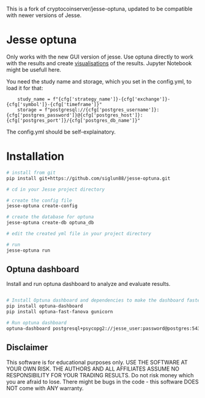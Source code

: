This is a fork of cryptocoinserver/jesse-optuna, updated to be compatible with newer versions of Jesse.

# Jesse optuna

Only works with the new GUI version of jesse.
Use optuna directly to work with the results and create [visualisations](https://optuna.readthedocs.io/en/stable/tutorial/10_key_features/005_visualization.html) of the results. Jupyter Notebook might be usefull here.

You need the study name and storage, which you set in the config.yml, to load it for that:

```
    study_name = f"{cfg['strategy_name']}-{cfg['exchange']}-{cfg['symbol']}-{cfg['timeframe']}"
    storage = f"postgresql://{cfg['postgres_username']}:{cfg['postgres_password']}@{cfg['postgres_host']}:{cfg['postgres_port']}/{cfg['postgres_db_name']}"
```

The config.yml should be self-explainatory.

# Installation

```sh
# install from git
pip install git+https://github.com/siglun88/jesse-optuna.git

# cd in your Jesse project directory

# create the config file
jesse-optuna create-config

# create the database for optuna 
jesse-optuna create-db optuna_db

# edit the created yml file in your project directory 

# run
jesse-optuna run

```

## Optuna dashboard

Install and run optuna dashboard to analyze and evaluate results.

```sh

# Install Optuna dashboard and dependencies to make the dashboard faster
pip install optuna-dashboard
pip install optuna-fast-fanova gunicorn

# Run optuna dashboard
optuna-dashboard postgresql+psycopg2://jesse_user:password@postgres:5432/optuna_db

```



## Disclaimer
This software is for educational purposes only. USE THE SOFTWARE AT YOUR OWN RISK. THE AUTHORS AND ALL AFFILIATES ASSUME NO RESPONSIBILITY FOR YOUR TRADING RESULTS. Do not risk money which you are afraid to lose. There might be bugs in the code - this software DOES NOT come with ANY warranty.
